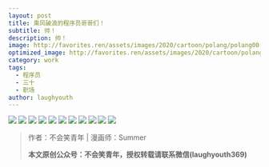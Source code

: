```yaml
---
layout: post
title: 乘风破浪的程序员哥哥们！
subtitle: 帅！
description: 帅！
image: http://favorites.ren/assets/images/2020/cartoon/polang/polang00.jpeg
optimized_image: http://favorites.ren/assets/images/2020/cartoon/polang/polang00.jpeg
category: work
tags:
  - 程序员
  - 三十
  - 职场
author: laughyouth
---
```


![](http://favorites.ren/assets/images/2020/cartoon/polang/polang01.jpg)
![](http://favorites.ren/assets/images/2020/cartoon/polang/polang02.jpg)
![](http://favorites.ren/assets/images/2020/cartoon/polang/polang03.jpg)
![](http://favorites.ren/assets/images/2020/cartoon/polang/polang04.jpg)
![](http://favorites.ren/assets/images/2020/cartoon/polang/polang05.jpg)
![](http://favorites.ren/assets/images/2020/cartoon/polang/polang06.jpg)
![](http://favorites.ren/assets/images/2020/cartoon/polang/polang07.jpg)
![](http://favorites.ren/assets/images/2020/cartoon/polang/polang08.jpg)
![](http://favorites.ren/assets/images/2020/cartoon/polang/polang09.jpg)
![](http://favorites.ren/assets/images/2020/cartoon/polang/polang10.jpg)
![](http://favorites.ren/assets/images/2020/cartoon/polang/polang11.jpg)

>作者：不会笑青年 | 漫画师：Summer
>
>**本文原创公众号：不会笑青年，授权转载请联系微信(laughyouth369)**